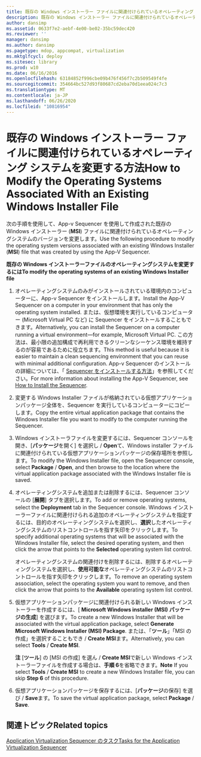 ```yaml
---
title: 既存の Windows インストーラー ファイルに関連付けられているオペレーティング システムを変更する方法
description: 既存の Windows インストーラー ファイルに関連付けられているオペレーティング システムを変更する方法
author: dansimp
ms.assetid: 0633f7e2-aebf-4e00-be02-35bc59dec420
ms.reviewer: ''
manager: dansimp
ms.author: dansimp
ms.pagetype: mdop, appcompat, virtualization
ms.mktglfcycl: deploy
ms.sitesec: library
ms.prod: w10
ms.date: 06/16/2016
ms.openlocfilehash: 63184852f996cbe09b476f456f7c2b509549f4fe
ms.sourcegitcommit: 354664bc527d93f80687cd2eba70d1eea024c7c3
ms.translationtype: MT
ms.contentlocale: ja-JP
ms.lasthandoff: 06/26/2020
ms.locfileid: "10816954"
---
```

# <span data-ttu-id="bce75-103">既存の Windows インストーラー ファイルに関連付けられているオペレーティング システムを変更する方法</span><span class="sxs-lookup"><span data-stu-id="bce75-103">How to Modify the Operating Systems Associated With an Existing Windows Installer File</span></span>


<span data-ttu-id="bce75-104">次の手順を使用して、App-v Sequencer を使用して作成された既存の Windows インストーラー (**MSI**) ファイルに関連付けられているオペレーティングシステムのバージョンを変更します。</span><span class="sxs-lookup"><span data-stu-id="bce75-104">Use the following procedure to modify the operating system versions associated with an existing Windows Installer (**MSI**) file that was created by using the App-V Sequencer.</span></span>

**<span data-ttu-id="bce75-105">既存の Windows インストーラーファイルのオペレーティングシステムを変更するには</span><span class="sxs-lookup"><span data-stu-id="bce75-105">To modify the operating systems of an existing Windows Installer file</span></span>**

1.  <span data-ttu-id="bce75-106">オペレーティングシステムのみがインストールされている環境内のコンピューターに、App-v Sequencer をインストールします。</span><span class="sxs-lookup"><span data-stu-id="bce75-106">Install the App-V Sequencer on a computer in your environment that has only the operating system installed.</span></span> <span data-ttu-id="bce75-107">または、仮想環境を実行しているコンピューター (Microsoft Virtual PC など) に Sequencer をインストールすることもできます。</span><span class="sxs-lookup"><span data-stu-id="bce75-107">Alternatively, you can install the Sequencer on a computer running a virtual environment—for example, Microsoft Virtual PC.</span></span> <span data-ttu-id="bce75-108">この方法は、最小限の追加構成で再利用できるクリーンなシーケンス環境を維持するのが容易であるために役立ちます。</span><span class="sxs-lookup"><span data-stu-id="bce75-108">This method is useful because it is easier to maintain a clean sequencing environment that you can reuse with minimal additional configuration.</span></span> <span data-ttu-id="bce75-109">App-v Sequencer のインストールの詳細については、「 [Sequencer をインストールする方法](how-to-install-the-sequencer.md)」を参照してください。</span><span class="sxs-lookup"><span data-stu-id="bce75-109">For more information about installing the App-V Sequencer, see [How to Install the Sequencer](how-to-install-the-sequencer.md).</span></span>

2.  <span data-ttu-id="bce75-110">変更する Windows Installer ファイルが格納されている仮想アプリケーションパッケージ全体を、Sequencer を実行しているコンピューターにコピーします。</span><span class="sxs-lookup"><span data-stu-id="bce75-110">Copy the entire virtual application package that contains the Windows Installer file you want to modify to the computer running the Sequencer.</span></span>

3.  <span data-ttu-id="bce75-111">Windows インストーラファイルを変更するには、Sequencer コンソールを開き、[**パッケージ**を開く] を選択し  /  **Open**て、Windows installer ファイルに関連付けられている仮想アプリケーションパッケージの保存場所を参照します。</span><span class="sxs-lookup"><span data-stu-id="bce75-111">To modify the Windows Installer file, open the Sequencer console, select **Package** / **Open**, and then browse to the location where the virtual application package associated with the Windows Installer file is saved.</span></span>

4.  <span data-ttu-id="bce75-112">オペレーティングシステムを追加または削除するには、Sequencer コンソールの [**展開**] タブを選択します。</span><span class="sxs-lookup"><span data-stu-id="bce75-112">To add or remove operating systems, select the **Deployment** tab in the Sequencer console.</span></span> <span data-ttu-id="bce75-113">Windows インストーラーファイルに関連付けられる追加のオペレーティングシステムを指定するには、目的のオペレーティングシステムを選択し、**選択**したオペレーティングシステムのリストコントロールを指す矢印をクリックします。</span><span class="sxs-lookup"><span data-stu-id="bce75-113">To specify additional operating systems that will be associated with the Windows Installer file, select the desired operating system, and then click the arrow that points to the **Selected** operating system list control.</span></span>

    <span data-ttu-id="bce75-114">オペレーティングシステムの関連付けを削除するには、削除するオペレーティングシステムを選択し、**使用可能な**オペレーティングシステムのリストコントロールを指す矢印をクリックします。</span><span class="sxs-lookup"><span data-stu-id="bce75-114">To remove an operating system association, select the operating system you want to remove, and then click the arrow that points to the **Available** operating system list control.</span></span>

5.  <span data-ttu-id="bce75-115">仮想アプリケーションパッケージに関連付けられる新しい Windows インストーラーを作成するには、[ **Microsoft Windows installer (MSI) パッケージの生成**] を選びます。</span><span class="sxs-lookup"><span data-stu-id="bce75-115">To create a new Windows Installer that will be associated with the virtual application package, select **Generate Microsoft Windows Installer (MSI) Package**.</span></span> <span data-ttu-id="bce75-116">または、「**ツール**」「MSI の作成」を選択することもでき  /  **Create MSI**ます。</span><span class="sxs-lookup"><span data-stu-id="bce75-116">Alternatively, you can select **Tools** / **Create MSI**.</span></span>

    <span data-ttu-id="bce75-117">**注** [**ツール**] の [MSI の作成] を選ん / **Create MSI**で新しい Windows インストーラーファイルを作成する場合は、**手順 6**を省略できます。</span><span class="sxs-lookup"><span data-stu-id="bce75-117">**Note** If you select **Tools** / **Create MSI** to create a new Windows Installer file, you can skip **Step 6** of this procedure.</span></span>

     

6.  <span data-ttu-id="bce75-118">仮想アプリケーションパッケージを保存するには、[**パッケージ**の保存] を選び  /  **Save**ます。</span><span class="sxs-lookup"><span data-stu-id="bce75-118">To save the virtual application package, select **Package** / **Save**.</span></span>

## <span data-ttu-id="bce75-119">関連トピック</span><span class="sxs-lookup"><span data-stu-id="bce75-119">Related topics</span></span>


[<span data-ttu-id="bce75-120">Application Virtualization Sequencer のタスク</span><span class="sxs-lookup"><span data-stu-id="bce75-120">Tasks for the Application Virtualization Sequencer</span></span>](tasks-for-the-application-virtualization-sequencer.md)

 

 





